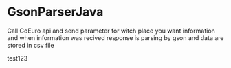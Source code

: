 # GsonParserJava

Call GoEuro api and send parameter for witch place you want information and when information was recived response is parsing by gson and data are stored in csv file 

test123